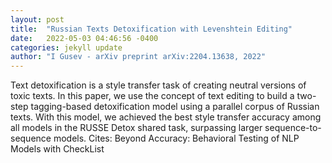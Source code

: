 ```yaml
---
layout: post
title:  "Russian Texts Detoxification with Levenshtein Editing"
date:   2022-05-03 04:46:56 -0400
categories: jekyll update
author: "I Gusev - arXiv preprint arXiv:2204.13638, 2022"
---
```

Text detoxification is a style transfer task of creating neutral versions of toxic texts. In this paper, we use the concept of text editing to build a two-step tagging-based detoxification model using a parallel corpus of Russian texts. With this model, we achieved the best style transfer accuracy among all models in the RUSSE Detox shared task, surpassing larger sequence-to-sequence models. Cites: Beyond Accuracy: Behavioral Testing of NLP Models with CheckList